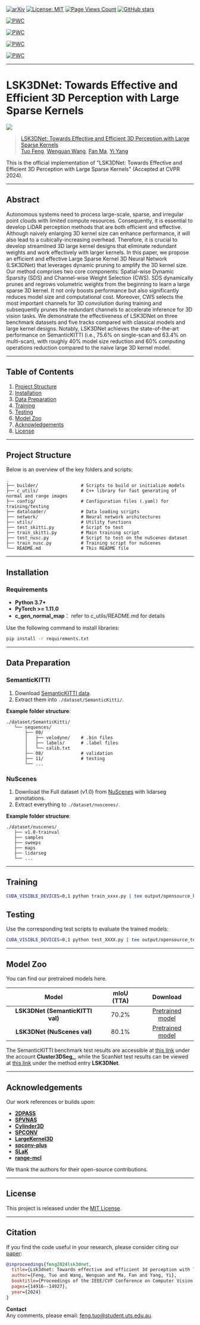 [![arXiv](https://img.shields.io/badge/arXiv-2403.15173-b31b1b.svg)](https://arxiv.org/abs/2403.15173) [![License: MIT](https://img.shields.io/badge/License-MIT-lightgrey.svg)](https://opensource.org/licenses/MIT) [![Page Views Count](https://badges.toozhao.com/badges/01JP1PZG7G674A3FZB59CGSHYV/blue.svg)](https://badges.toozhao.com/stats/01JP1PZG7G674A3FZB59CGSHYV "Get your own page views count badge on badges.toozhao.com") [![GitHub stars](https://img.shields.io/github/stars/FengZicai/LSK3DNet?style=social)](https://github.com/FengZicai/LSK3DNet)

[![PWC](https://img.shields.io/endpoint.svg?url=https://paperswithcode.com/badge/lsk3dnet-towards-effective-and-efficient-3d/3d-semantic-segmentation-on-semantickitti)](https://paperswithcode.com/sota/3d-semantic-segmentation-on-semantickitti?p=lsk3dnet-towards-effective-and-efficient-3d)

[![PWC](https://img.shields.io/endpoint.svg?url=https://paperswithcode.com/badge/lsk3dnet-towards-effective-and-efficient-3d/lidar-semantic-segmentation-on-nuscenes)](https://paperswithcode.com/sota/lidar-semantic-segmentation-on-nuscenes?p=lsk3dnet-towards-effective-and-efficient-3d)

[![PWC](https://img.shields.io/endpoint.svg?url=https://paperswithcode.com/badge/lsk3dnet-towards-effective-and-efficient-3d/semantic-segmentation-on-scannet)](https://paperswithcode.com/sota/semantic-segmentation-on-scannet?p=lsk3dnet-towards-effective-and-efficient-3d)

[![PWC](https://img.shields.io/endpoint.svg?url=https://paperswithcode.com/badge/lsk3dnet-towards-effective-and-efficient-3d/3d-semantic-segmentation-on-scannet200)](https://paperswithcode.com/sota/3d-semantic-segmentation-on-scannet200?p=lsk3dnet-towards-effective-and-efficient-3d)


---

# LSK3DNet: Towards Effective and Efficient 3D Perception with Large Sparse Kernels

![](figures/SDS.png)

>[LSK3DNet: Towards Effective and Efficient 3D Perception with Large Sparse Kernels](https://arxiv.org/abs/2403.15173) <br>
>[Tuo Feng](https://orcid.org/0000-0001-5882-3315), [Wenguan Wang](https://sites.google.com/view/wenguanwang), [Fan Ma](https://flowerfan.site/), [Yi Yang](https://scholar.google.com/citations?hl=zh-CN&user=RMSuNFwAAAAJ&view_op=list_works)
>

This is the official implementation of "LSK3DNet: Towards Effective and Efficient 3D Perception with Large Sparse Kernels" (Accepted at CVPR 2024).

---

## Abstract

Autonomous systems need to process large-scale, sparse, and irregular point clouds with limited compute resources. Consequently, it is essential to develop LiDAR perception methods that are both efficient and effective. Although naively enlarging 3D kernel size can enhance performance, it will also lead to a cubically-increasing overhead. Therefore, it is crucial to develop streamlined 3D large kernel designs that eliminate redundant weights and work effectively with larger kernels. In this paper, we propose an efficient and effective Large Sparse Kernel 3D Neural Network (LSK3DNet) that leverages dynamic pruning to amplify the 3D kernel size. Our method comprises two core components: Spatial-wise Dynamic Sparsity (SDS) and Channel-wise Weight Selection (CWS). SDS dynamically prunes and regrows volumetric weights from the beginning to learn a large sparse 3D kernel. It not only boosts performance but also significantly reduces model size and computational cost. Moreover, CWS selects the most important channels for 3D convolution during training and subsequently prunes the redundant channels to accelerate inference for 3D vision tasks. We demonstrate the effectiveness of LSK3DNet on three benchmark datasets and five tracks compared with classical models and large kernel designs. Notably, LSK3DNet achieves the state-of-the-art performance on SemanticKITTI (i.e., 75.6% on single-scan and 63.4% on multi-scan), with roughly 40% model size reduction and 60% computing operations reduction compared to the naive large 3D kernel model.

---

## Table of Contents
1. [Project Structure](#project-structure)
2. [Installation](#installation)
3. [Data Preparation](#data-preparation)
4. [Training](#training)
5. [Testing](#testing)
6. [Model Zoo](#model-zoo)
7. [Acknowledgements](#acknowledgements)
8. [License](#license)

---

## Project Structure

Below is an overview of the key folders and scripts:

```
.
├── builder/                # Scripts to build or initialize models
├── c_utils/                # C++ library for fast generating of normal and range images
├── config/                 # Configuration files (.yaml) for training/testing
├── dataloader/             # Data loading scripts
├── network/                # Neural network architectures
├── utils/                  # Utility functions
├── test_skitti.py          # Script to test
├── train_skitti.py         # Main training script
├── test_nusc.py            # Script to test on the nuScenes dataset
├── train_nusc.py           # Training script for nuScenes
└── README.md               # This README file
```

---

## Installation

### Requirements
- **Python 3.7+**  
- **PyTorch >= 1.11.0**  
- **c_gen_normal_map**： refer to c_utils/README.md for details

Use the following command to install libraries:
  ```bash
  pip install -r requirements.txt
  ```

---

## Data Preparation

### SemanticKITTI
1. Download [SemanticKITTI data](http://semantic-kitti.org/dataset.html).  
2. Extract them into `./dataset/SemanticKitti/`.

**Example folder structure**:
```
./dataset/SemanticKitti/
   └── sequences/
       ├── 00/
       │   ├── velodyne/    # .bin files
       │   ├── labels/      # .label files
       │   └── calib.txt
       ├── 08/              # validation
       ├── 11/              # testing
       └── ...
```

### NuScenes
1. Download the Full dataset (v1.0) from [NuScenes](https://www.nuscenes.org/) with lidarseg annotations.  
2. Extract everything to `./dataset/nuscenes/`.

**Example folder structure**:
```
./dataset/nuscenes/
   ├── v1.0-trainval
   ├── samples
   ├── sweeps
   ├── maps
   ├── lidarseg
   └── ...
```

---

## Training

  ```bash
  CUDA_VISIBLE_DEVICES=0,1 python train_xxxx.py | tee output/opensource_ks9_64.txt
  ```

## Testing

Use the corresponding test scripts to evaluate the trained models:

  ```bash
  CUDA_VISIBLE_DEVICES=0,1 python test_XXXX.py | tee output/opensource_test.txt
  ```
---

## Model Zoo

You can find our pretrained models here. 

| Model                     | mIoU (TTA) | Download |
|:-------------------------:|:----------:|:------:|
| **LSK3DNet (SemanticKITTI val)**| 70.2%      | [Pretrained model](https://1drv.ms/f/c/51047963251c4cf8/Ep3MBBEiAXtHvWaZT9Q7rH0BrA9ucMgYugeGxwYgxfcNng?e=CjMxAc)   |
| **LSK3DNet (NuScenes val)**     | 80.1%      | [Pretrained model](https://1drv.ms/f/c/51047963251c4cf8/Ep3MBBEiAXtHvWaZT9Q7rH0BrA9ucMgYugeGxwYgxfcNng?e=CjMxAc)    |

The SemanticKITTI benchmark test results are accessible at [this link](https://codalab.lisn.upsaclay.fr/competitions/6280#results) under the account **Cluster3DSeg_**, while the ScanNet test results can be viewed at [this link](https://kaldir.vc.in.tum.de/scannet_benchmark/semantic_label_3d) under the method entry **LSK3DNet**.

---

## Acknowledgements

Our work references or builds upon:
- [**2DPASS**](https://github.com/yanx27/2DPASS)  
- [**SPVNAS**](https://github.com/mit-han-lab/spvnas)  
- [**Cylinder3D**](https://github.com/xinge008/Cylinder3D)  
- [**SPCONV**](https://github.com/traveller59/spconv)
- [**LargeKernel3D**](https://github.com/dvlab-research/LargeKernel3D)
- [**spconv-plus**](https://github.com/dvlab-research/spconv-plus)
- [**SLaK**](https://github.com/VITA-Group/SLaK)
- [**range-mcl**](https://github.com/PRBonn/range-mcl)

We thank the authors for their open-source contributions.

---

## License

This project is released under the [MIT License](LICENSE).  

---

## Citation

If you find the code useful in your research, please consider citing our [paper](https://openaccess.thecvf.com/content/CVPR2024/papers/Feng_LSK3DNet_Towards_Effective_and_Efficient_3D_Perception_with_Large_Sparse_CVPR_2024_paper.pdf):

```BibTeX
@inproceedings{feng2024lsk3dnet,
  title={Lsk3dnet: Towards effective and efficient 3d perception with large sparse kernels},
  author={Feng, Tuo and Wang, Wenguan and Ma, Fan and Yang, Yi},
  booktitle={Proceedings of the IEEE/CVF Conference on Computer Vision and Pattern Recognition},
  pages={14916--14927},
  year={2024}
}
```

**Contact**  
Any comments, please email: feng.tuo@student.uts.edu.au. 


